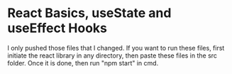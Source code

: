 # React Basics, useState and useEffect Hooks
I only pushed those files that I changed. If you want to run these files, first initiate the react library in any directory, then paste these files in the src folder. Once it is done, then run "npm start" in cmd.
